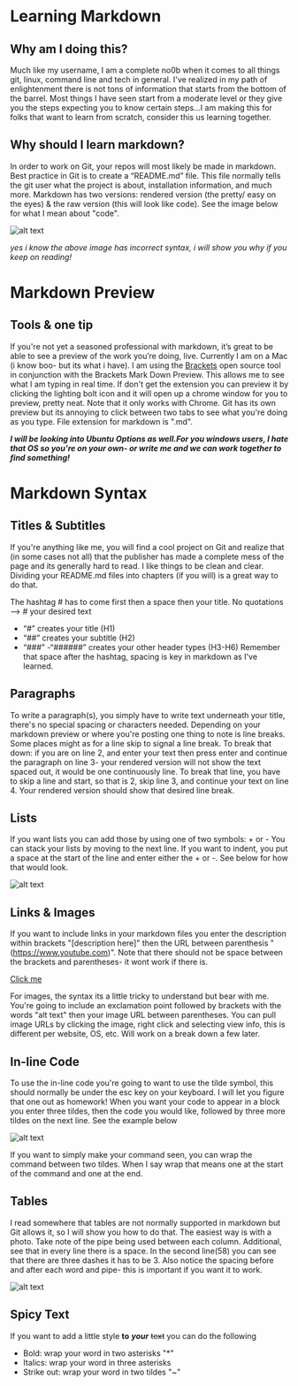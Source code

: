 # Learning Markdown
## Why am I doing this? 
Much like my username, I am a complete no0b when it comes to all things git, linux, command line and tech in general. I've realized in my path of enlightenment there is not tons of information that starts from the bottom of the barrel. Most things I have seen start from a moderate level or they give you the steps expecting you to know certain steps...I am making this for folks that want to learn from scratch, consider this us learning together. 

## Why should I learn markdown? 
In order to work on Git, your repos will most likely be made in markdown. Best practice in Git is to create a “README.md” file. This file normally tells the git user what the project is about, installation information, and much more. Markdown has two versions: rendered version (the pretty/ easy on the eyes)  & the raw version (this will look like code). See the image below for what I mean about "code". 

![alt text](https://live.staticflickr.com/65535/50491849568_c973f82e5c_n.jpg)

*yes i know the above image has incorrect syntax, i will show you why if you keep on reading!*

# Markdown Preview
## Tools & one tip
If you're not yet a seasoned professional with markdown, it’s great to be able to see a preview of the work you’re doing, live. Currently I am on a Mac (i know boo- but its what i have). I am using the [Brackets](http://brackets.io/) open source tool in conjunction with the Brackets Mark Down Preview. This allows me to see what I am typing in real time. If don't get the extension you can preview it by clicking the lighting bolt icon and it will open up a chrome window for you to preview, pretty neat. Note that it only works with Chrome. Git has its own preview but its annoying to click between two tabs to see what you're doing as you type. File extension for markdown is ".md". 

***I will be looking into Ubuntu Options as well.For you windows users, I hate that OS so you're on your own- or write me and we can work together to find something!***

# Markdown Syntax
## Titles & Subtitles 
If you're anything like me, you will find a cool project on Git and realize that (in some cases not all) that the publisher has made a complete mess of the page and its generally hard to read. I like things to be clean and clear. Dividing your README.md files into chapters (if you will) is a great way to do that. 

The hashtag # has to come first then a space then your title.
No quotations --> # your desired text
- “#” creates  your title (H1)
- “##”  creates your subtitle (H2)
- “###” -“######” creates your other header types (H3-H6)
Remember that space after the hashtag, spacing is key in markdown as I've learned.

## Paragraphs
To write a paragraph(s), you simply have to write text underneath your title, there's no special spacing or characters needed. Depending on your markdown preview or where you're posting one thing to note is line breaks. Some places might as for a line skip to signal a line break. To break that down: if you are on line 2, and enter your text then press enter and continue the paragraph on line 3- your rendered version will not show the text spaced out, it would be one continuously line. To break that line, you have to skip a line and start, so that is 2, skip line 3, and continue your text on line 4. Your rendered version should show that desired line break. 

## Lists
If you want lists you can add those by using one of two symbols: + or -
You can stack your lists by moving to the next line. If you want to indent, you put a space at the start of the line and enter either the + or -. See below for how that would look. 


![alt text](https://live.staticflickr.com/65535/50492839272_11e3eca921_b.jpg)




## Links & Images 
If you want to include links in your markdown files you enter the description within brackets "[description here]" then the URL between parenthesis "(https://www.youtube.com)". Note that there should not be space between the brackets and parentheses- it wont work if there is. 

[Click me](https://www.youtube.com/watch?v=dQw4w9WgXcQ)


For images, the syntax its a little tricky to understand but bear with me. You're going to include an exclamation point followed by brackets with the words "alt text" then your image URL between parentheses. You can pull image URLs by clicking the image, right click and selecting view info, this is different per website, OS, etc. Will work on a break down a few later.


## In-line Code 
To use the in-line code you're going to want to use the tilde symbol, this should normally be under the esc key on your keyboard. I will let you figure that one out as homework! When you want your code to appear in a block you enter three tildes, then the code you would like, followed by three more tildes on the next line. See the example below

![alt text](https://live.staticflickr.com/65535/50507671977_8767ce2401_b.jpg)

If you want to simply make your command seen, you can wrap the command between two tildes. When I say wrap that means one at the start of the command and one at the end. 

## Tables 
I read somewhere that tables are not normally supported in markdown but Git allows it, so I will show you how to do that. The easiest way is with a photo. 
Take note of the pipe being used between each column. Additional, see that in every line there is a space. In the second line(58) you can see that there are three dashes it has to be 3. 
Also notice the spacing before and after each word and pipe- this is important if you want it to work.

![alt text](https://live.staticflickr.com/65535/50507688327_fe74aa9f78_b.jpg)
  
## Spicy Text
If you want to add a little style **to** ***your*** ~~text~~ you can do the following


 - Bold: wrap your word in two asterisks "*"
 - Italics: wrap your word in three asterisks 
 - Strike out: wrap your word in two tildes "~" 
 
 
